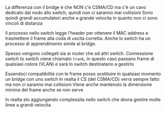 La differenza con il bridge è che NON c'è CSMA/CD ma c'è un cavo dedicato dal nodo allo switch, quindi non ci saranno mai collisioni
Sono quindi grandi accumulatori anche a grande velocita in quanto non ci sono vincoli di distanza

Il processo nello switch legge l'header per ottenere il MAC address e trasmettere il frame alla coda di uscita corretta.
Anche lo switch ha un processo di apprendimento simile al bridge.

Spesso vengono collegati sia ai router che ad altri switch.
Connessione switch to switch viene chiamato `trank`, in questo caso passano frame di qualsiasi colore (VLAN) e sarà lo switch destinatario a gestirlo

Essendoci compatibilità con le frame posso sostituire in qualsiasi momento un bridge con uno switch
In realta il CS (del CSMA/CD) verra sempre fatto ma non ci saranno mai collisioni
Viene anche mantenuto la dimensione minima del frame anche se non serve

In realta sto aggiungendo complessita nello switch che dovra gestire molte linee a grandi velocita
